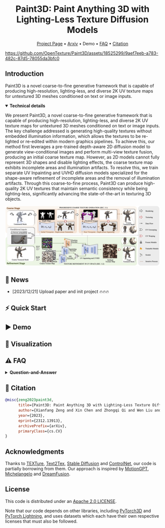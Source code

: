 

<div align="center">
    <h1> <a>Paint3D: Paint Anything 3D with Lighting-Less Texture Diffusion Models</a></h1>

<p align="center">
  <a href=https://paint3d.github.io/>Project Page</a> •
  <a href=https://arxiv.org/abs/2312.13913>Arxiv</a> •
  Demo •
  <a href="#️-faq">FAQ</a> •
  <a href="#-citation">Citation</a>
</p>

</div>


https://github.com/OpenTexture/Paint3D/assets/18525299/9aef7eeb-a783-482c-87d5-78055da3bfc0


##  Introduction

Paint3D is a novel coarse-to-fine generative framework that is capable of producing high-resolution, lighting-less, and diverse 2K UV texture maps for untextured 3D meshes conditioned on text or image inputs.

<details open="open">
    <summary><b>Technical details</b></summary>

We present Paint3D, a novel coarse-to-fine generative framework that is capable of producing high-resolution, lighting-less, and diverse 2K UV texture maps for untextured 3D meshes conditioned on text or image inputs. The key challenge addressed is generating high-quality textures without embedded illumination information, which allows the textures to be re-lighted or re-edited within modern graphics pipelines. To achieve this, our method first leverages a pre-trained depth-aware 2D diffusion model to generate view-conditional images and perform multi-view texture fusion, producing an initial coarse texture map. However, as 2D models cannot fully represent 3D shapes and disable lighting effects, the coarse texture map exhibits incomplete areas and illumination artifacts. To resolve this, we train separate UV Inpainting and UVHD diffusion models specialized for the shape-aware refinement of incomplete areas and the removal of illumination artifacts. Through this coarse-to-fine process, Paint3D can produce high-quality 2K UV textures that maintain semantic consistency while being lighting-less, significantly advancing the state-of-the-art in texturing 3D objects.

<img width="1194" alt="pipeline" src="./assets/images/pipeline.jpg">
</details>

## 🚩 News

- [2023/12/21] Upload paper and init project 🔥🔥🔥

## ⚡ Quick Start

<!-- <details>
  <summary><b>Setup and download</b></summary>

</details> -->

## ▶️ Demo

<!-- <details>
  <summary><b>Webui</b></summary>


</details> -->

## 👀 Visualization

## ⚠️ FAQ

<details> <summary><b>Question-and-Answer</b></summary>
    

</details>
</details>

## 📖 Citation
```bib
@misc{zeng2023paint3d,
      title={Paint3D: Paint Anything 3D with Lighting-Less Texture Diffusion Models},
      author={Xianfang Zeng and Xin Chen and Zhongqi Qi and Wen Liu and Zibo Zhao and Zhibin Wang and BIN FU and Yong Liu and Gang Yu},
      year={2023},
      eprint={2312.13913},
      archivePrefix={arXiv},
      primaryClass={cs.CV}
}
```



## Acknowledgments

Thanks to [TEXTure](https://github.com/TEXTurePaper/TEXTurePaper), 
[Text2Tex](https://github.com/daveredrum/Text2Tex), 
[Stable Diffusion](https://github.com/CompVis/stable-diffusion) and [ControlNet](https://github.com/lllyasviel/ControlNet), our code is partially borrowing from them. 
Our approach is inspired by [MotionGPT](https://github.com/OpenMotionLab/MotionGPT), [Michelangelo](https://neuralcarver.github.io/michelangelo/) and [DreamFusion](https://dreamfusion3d.github.io/).

## License

This code is distributed under an [Apache 2.0 LICENSE](LICENSE).

Note that our code depends on other libraries, including [PyTorch3D](https://pytorch3d.org/) and [PyTorch Lightning](https://lightning.ai/), and uses datasets which each have their own respective licenses that must also be followed.
